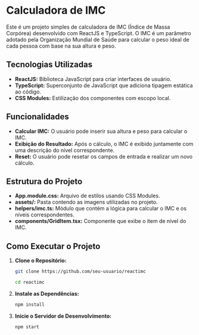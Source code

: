 # Calculadora de IMC

Este é um projeto simples de calculadora de IMC (Índice de Massa Corpórea) desenvolvido com ReactJS e TypeScript. O IMC é um parâmetro adotado pela Organização Mundial de Saúde para calcular o peso ideal de cada pessoa com base na sua altura e peso.

## Tecnologias Utilizadas

- **ReactJS:** Biblioteca JavaScript para criar interfaces de usuário.
- **TypeScript:** Superconjunto de JavaScript que adiciona tipagem estática ao código.
- **CSS Modules:** Estilização dos componentes com escopo local.

## Funcionalidades

- **Calcular IMC:** O usuário pode inserir sua altura e peso para calcular o IMC.
- **Exibição do Resultado:** Após o cálculo, o IMC é exibido juntamente com uma descrição do nível correspondente.
- **Reset:** O usuário pode resetar os campos de entrada e realizar um novo cálculo.

## Estrutura do Projeto

- **App.module.css:** Arquivo de estilos usando CSS Modules.
- **assets/:** Pasta contendo as imagens utilizadas no projeto.
- **helpers/imc.ts:** Módulo que contém a lógica para calcular o IMC e os níveis correspondentes.
- **components/GridItem.tsx:** Componente que exibe o item de nível do IMC.

## Como Executar o Projeto

1. **Clone o Repositório:**

   ```bash
   git clone https://github.com/seu-usuario/reactimc

   cd reactimc
2. **Instale as Dependências:**

   ```bash
   npm install
3. **Inicie o Servidor de Desenvolvimento:**

   ```bash
   npm start
